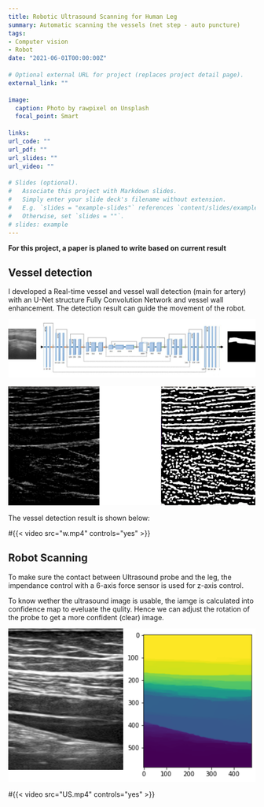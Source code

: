 ```yaml
---
title: Robotic Ultrasound Scanning for Human Leg
summary: Automatic scanning the vessels (net step - auto puncture)
tags:
- Computer vision
- Robot
date: "2021-06-01T00:00:00Z"

# Optional external URL for project (replaces project detail page).
external_link: ""

image:
  caption: Photo by rawpixel on Unsplash
  focal_point: Smart

links:
url_code: ""
url_pdf: ""
url_slides: ""
url_video: ""

# Slides (optional).
#   Associate this project with Markdown slides.
#   Simply enter your slide deck's filename without extension.
#   E.g. `slides = "example-slides"` references `content/slides/example-slides.md`.
#   Otherwise, set `slides = ""`.
# slides: example
---
```


**For this project, a paper is planed to write based on current result**

## Vessel detection
I developed a Real-time vessel and vessel wall detection (main for artery) with an U-Net structure Fully Convolution Network and vessel wall enhancement. The detection result can guide the movement of the robot.

![](./picture1.png)

![](./picture2.png)

The vessel detection result is shown below:

#{{< video src="w.mp4" controls="yes" >}}

## Robot Scanning

To make sure the contact between Ultrasound probe and the leg, the impendance control with a 6-axis force sensor is used for z-axis control.

To know wether the ultrasound image is usable, the iamge is calculated into confidence map to eveluate the qulity. Hence we can adjust the rotation of the probe to get a more confident (clear) image.

![](./confidence.png)

#{{< video src="US.mp4" controls="yes" >}}